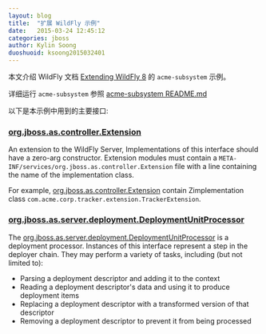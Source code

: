 ```yaml
---
layout: blog
title:  "扩展 WildFly 示例"
date:   2015-03-24 12:45:12
categories: jboss
author: Kylin Soong
duoshuoid: ksoong2015032401
---
```


本文介绍 WildFly 文档 [Extending WildFly 8](https://docs.jboss.org/author/display/WFLY8/Extending+WildFly+8) 的 `acme-subsystem` 示例。

详细运行 `acme-subsystem` 参照 [acme-subsystem README.md](https://github.com/jbosschina/acme-subsystem)

以下是本示例中用到的主要接口:

### [org.jboss.as.controller.Extension](https://github.com/wildfly/wildfly-core/blob/master/controller/src/main/java/org/jboss/as/controller/Extension.java)

An extension to the WildFly Server, Implementations of this interface should have a zero-arg constructor. Extension modules must contain a `META-INF/services/org.jboss.as.controller.Extension` file with a line containing the name of the implementation class.

For example, [org.jboss.as.controller.Extension](https://github.com/jbosschina/acme-subsystem/blob/master/src/main/resources/META-INF/services/org.jboss.as.controller.Extension) contain Zimplementation class `com.acme.corp.tracker.extension.TrackerExtension`.

### [org.jboss.as.server.deployment.DeploymentUnitProcessor](https://github.com/wildfly/wildfly-core/blob/master/server/src/main/java/org/jboss/as/server/deployment/DeploymentUnitProcessor.java)

The [org.jboss.as.server.deployment.DeploymentUnitProcessor](https://github.com/wildfly/wildfly-core/blob/master/server/src/main/java/org/jboss/as/server/deployment/DeploymentUnitProcessor.java) is a deployment processor. Instances of this interface represent a step in the deployer chain. They may perform a variety of tasks, including (but not limited to):

* Parsing a deployment descriptor and adding it to the context
* Reading a deployment descriptor's data and using it to produce deployment items
* Replacing a deployment descriptor with a transformed version of that descriptor
* Removing a deployment descriptor to prevent it from being processed


